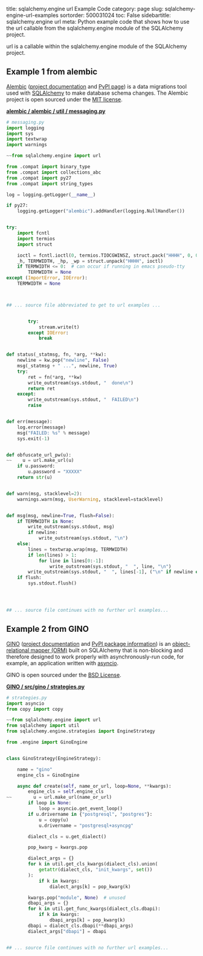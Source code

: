 title: sqlalchemy.engine url Example Code
category: page
slug: sqlalchemy-engine-url-examples
sortorder: 500031024
toc: False
sidebartitle: sqlalchemy.engine url
meta: Python example code that shows how to use the url callable from the sqlalchemy.engine module of the SQLAlchemy project.


url is a callable within the sqlalchemy.engine module of the SQLAlchemy project.


## Example 1 from alembic
[Alembic](https://github.com/sqlalchemy/alembic)
([project documentation](https://alembic.sqlalchemy.org/) and
[PyPI page](https://pypi.org/project/alembic/))
is a data migrations tool used with [SQLAlchemy](/sqlalchemy.html) to make
database schema changes. The Alembic project is open sourced under the
[MIT license](https://github.com/sqlalchemy/alembic/blob/master/LICENSE).

[**alembic / alembic / util / messaging.py**](https://github.com/sqlalchemy/alembic/blob/master/alembic/util/messaging.py)

```python
# messaging.py
import logging
import sys
import textwrap
import warnings

~~from sqlalchemy.engine import url

from .compat import binary_type
from .compat import collections_abc
from .compat import py27
from .compat import string_types

log = logging.getLogger(__name__)

if py27:
    logging.getLogger("alembic").addHandler(logging.NullHandler())


try:
    import fcntl
    import termios
    import struct

    ioctl = fcntl.ioctl(0, termios.TIOCGWINSZ, struct.pack("HHHH", 0, 0, 0, 0))
    _h, TERMWIDTH, _hp, _wp = struct.unpack("HHHH", ioctl)
    if TERMWIDTH <= 0:  # can occur if running in emacs pseudo-tty
        TERMWIDTH = None
except (ImportError, IOError):
    TERMWIDTH = None



## ... source file abbreviated to get to url examples ...


        try:
            stream.write(t)
        except IOError:
            break


def status(_statmsg, fn, *arg, **kw):
    newline = kw.pop("newline", False)
    msg(_statmsg + " ...", newline, True)
    try:
        ret = fn(*arg, **kw)
        write_outstream(sys.stdout, "  done\n")
        return ret
    except:
        write_outstream(sys.stdout, "  FAILED\n")
        raise


def err(message):
    log.error(message)
    msg("FAILED: %s" % message)
    sys.exit(-1)


def obfuscate_url_pw(u):
~~    u = url.make_url(u)
    if u.password:
        u.password = "XXXXX"
    return str(u)


def warn(msg, stacklevel=2):
    warnings.warn(msg, UserWarning, stacklevel=stacklevel)


def msg(msg, newline=True, flush=False):
    if TERMWIDTH is None:
        write_outstream(sys.stdout, msg)
        if newline:
            write_outstream(sys.stdout, "\n")
    else:
        lines = textwrap.wrap(msg, TERMWIDTH)
        if len(lines) > 1:
            for line in lines[0:-1]:
                write_outstream(sys.stdout, "  ", line, "\n")
        write_outstream(sys.stdout, "  ", lines[-1], ("\n" if newline else ""))
    if flush:
        sys.stdout.flush()




## ... source file continues with no further url examples...

```


## Example 2 from GINO
[GINO](https://github.com/fantix/gino)
([project documentation](https://python-gino.readthedocs.io/en/latest/)
and
[PyPI package information](https://pypi.org/project/gino/))
is an [object-relational mapper (ORM)](/object-relational-mappers-orms.html)
built on SQLAlchemy that is non-blocking and therefore designed to work properly
with asynchronously-run code, for example, an application written with
[asyncio](https://docs.python.org/3/library/asyncio.html).

GINO is open sourced under the [BSD License](https://github.com/python-gino/gino/blob/master/LICENSE).

[**GINO / src/gino / strategies.py**](https://github.com/python-gino/gino/blob/master/src/gino/./strategies.py)

```python
# strategies.py
import asyncio
from copy import copy

~~from sqlalchemy.engine import url
from sqlalchemy import util
from sqlalchemy.engine.strategies import EngineStrategy

from .engine import GinoEngine


class GinoStrategy(EngineStrategy):

    name = "gino"
    engine_cls = GinoEngine

    async def create(self, name_or_url, loop=None, **kwargs):
        engine_cls = self.engine_cls
~~        u = url.make_url(name_or_url)
        if loop is None:
            loop = asyncio.get_event_loop()
        if u.drivername in {"postgresql", "postgres"}:
            u = copy(u)
            u.drivername = "postgresql+asyncpg"

        dialect_cls = u.get_dialect()

        pop_kwarg = kwargs.pop

        dialect_args = {}
        for k in util.get_cls_kwargs(dialect_cls).union(
            getattr(dialect_cls, "init_kwargs", set())
        ):
            if k in kwargs:
                dialect_args[k] = pop_kwarg(k)

        kwargs.pop("module", None)  # unused
        dbapi_args = {}
        for k in util.get_func_kwargs(dialect_cls.dbapi):
            if k in kwargs:
                dbapi_args[k] = pop_kwarg(k)
        dbapi = dialect_cls.dbapi(**dbapi_args)
        dialect_args["dbapi"] = dbapi


## ... source file continues with no further url examples...

```

